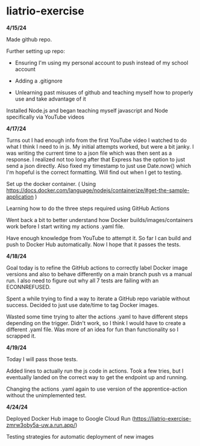 ﻿# liatrio-exercise

**4/15/24**

Made github repo.

Further setting up repo:

- Ensuring I'm using my personal account to push instead of my school account

- Adding a .gitignore

- Unlearning past misuses of github and teaching myself how to properly use and take advantage of it


Installed Node.js and began teaching myself javascript and Node specifically via YouTube videos


**4/17/24**

Turns out I had enough info from the first YouTube video I watched to do what I think I need to in js. My initial attempts worked, but were a bit janky. I was writing the current time to a json file which was then sent as a response. I realized not too long after that Express has the option to just send a json directly. Also fixed my timestamp to just use Date.now() which I'm hopeful is the correct formatting. Will find out when I get to testing.

Set up the docker container. ( Using https://docs.docker.com/language/nodejs/containerize/#get-the-sample-application )

Learning how to do the three steps required using GitHub Actions

Went back a bit to better understand how Docker builds/images/containers work before I start writing my actions .yaml file.

Have enough knowledge from YouTube to attempt it. So far I can build and push to Docker Hub automatically. Now I hope that it passes the tests.


**4/18/24**

Goal today is to refine the GitHub actions to correctly label Docker image versions and also to behave differently on a main branch push vs a manual run. I also need to figure out why all 7 tests are failing with an ECONNREFUSED.

Spent a while trying to find a way to iterate a GitHub repo variable without success. Decided to just use date/time to tag Docker images.

Wasted some time trying to alter the actions .yaml to have different steps depending on the trigger. Didn't work, so I think I would have to create a different .yaml file. Was more of an idea for fun than functionality so I scrapped it.


**4/19/24**

Today I will pass those tests.

Added lines to actually run the js code in actions.
Took a few tries, but I eventually landed on the correct way to get the endpoint up and running.

Changing the actions .yaml again to use version of the apprentice-action without the unimplemented test.


**4/24/24**

Deployed Docker Hub image to Google Cloud Run (https://liatrio-exercise-zmrw3oby5a-uw.a.run.app/)

Testing strategies for automatic deployment of new images